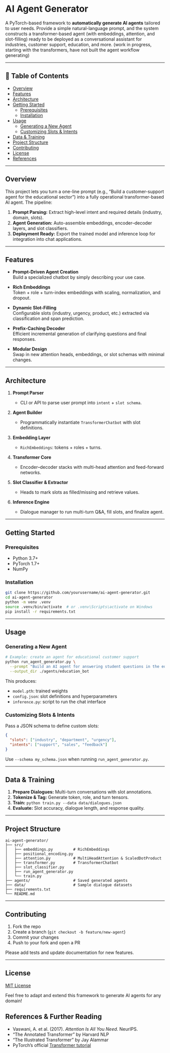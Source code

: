 # AI Agent Generator

A PyTorch-based framework to **automatically generate AI agents** tailored to user needs. Provide a simple natural-language prompt, and the system constructs a transformer-based agent (with embeddings, attention, and slot-filling) ready to be deployed as a conversational assistant for industries, customer support, education, and more. (work in progress, starting with the transformers, have not built the agent workflow generating)

---

## 📖 Table of Contents

- [Overview](#overview)
- [Features](#features)
- [Architecture](#architecture)
- [Getting Started](#getting-started)
  - [Prerequisites](#prerequisites)
  - [Installation](#installation)
- [Usage](#usage)
  - [Generating a New Agent](#generating-a-new-agent)
  - [Customizing Slots & Intents](#customizing-slots--intents)
- [Data & Training](#data--training)
- [Project Structure](#project-structure)
- [Contributing](#contributing)
- [License](#license)
- [References](#References-&-further-readings)

---

## Overview

This project lets you turn a one-line prompt (e.g., “Build a customer-support agent for the educational sector”) into a fully operational transformer-based AI agent. The pipeline:

1. **Prompt Parsing:** Extract high-level intent and required details (industry, domain, slots).
2. **Agent Generation:** Auto-assemble embeddings, encoder–decoder layers, and slot classifiers.
3. **Deployment Ready:** Export the trained model and inference loop for integration into chat applications.

---

## Features

- **Prompt-Driven Agent Creation**  
  Build a specialized chatbot by simply describing your use case.

- **Rich Embeddings**  
  Token + role + turn-index embeddings with scaling, normalization, and dropout.

- **Dynamic Slot-Filling**  
  Configurable slots (industry, urgency, product, etc.) extracted via classification and span prediction.

- **Prefix-Caching Decoder**  
  Efficient incremental generation of clarifying questions and final responses.

- **Modular Design**  
  Swap in new attention heads, embeddings, or slot schemas with minimal changes.

---

## Architecture

1. **Prompt Parser**  
   - CLI or API to parse user prompt into `intent` + `slot schema`.

2. **Agent Builder**  
   - Programmatically instantiate `TransformerChatbot` with slot definitions.

3. **Embedding Layer**  
   - `RichEmbeddings`: tokens + roles + turns.

4. **Transformer Core**  
   - Encoder–decoder stacks with multi-head attention and feed-forward networks.

5. **Slot Classifier & Extractor**  
   - Heads to mark slots as filled/missing and retrieve values.

6. **Inference Engine**  
   - Dialogue manager to run multi-turn Q&A, fill slots, and finalize agent.

---

## Getting Started

### Prerequisites

- Python 3.7+  
- PyTorch 1.7+  
- NumPy

### Installation

```bash
git clone https://github.com/yourusername/ai-agent-generator.git
cd ai-agent-generator
python -m venv .venv
source .venv/bin/activate  # or .venv\Scripts\activate on Windows
pip install -r requirements.txt
```

---

## Usage

### Generating a New Agent

```bash
# Example: create an agent for educational customer support
python run_agent_generator.py \
  --prompt "Build an AI agent for answering student questions in the educational sector" \
  --output_dir ./agents/education_bot
```

This produces:
- `model.pth`: trained weights
- `config.json`: slot definitions and hyperparameters
- `inference.py`: script to run the chat interface

### Customizing Slots & Intents

Pass a JSON schema to define custom slots:

```json
{
  "slots": ["industry", "department", "urgency"],
  "intents": ["support", "sales", "feedback"]
}
```

Use `--schema my_schema.json` when running `run_agent_generator.py`.

---

## Data & Training

1. **Prepare Dialogues:** Multi-turn conversations with slot annotations.
2. **Tokenize & Tag:** Generate token, role, and turn tensors.
3. **Train:** `python train.py --data data/dialogues.json`
4. **Evaluate:** Slot accuracy, dialogue length, and response quality.

---

## Project Structure

```
ai-agent-generator/
├── src/
│   ├── embeddings.py         # RichEmbeddings
│   ├── positional_encoding.py
│   ├── attention.py          # MultiHeadAttention & ScaledDotProduct
│   ├── transformer.py        # TransformerChatbot
│   ├── slot_classifier.py
│   ├── run_agent_generator.py
│   └── train.py
├── agents/                   # Saved generated agents
├── data/                     # Sample dialogue datasets
├── requirements.txt
└── README.md
```

---

## Contributing

1. Fork the repo  
2. Create a branch (`git checkout -b feature/new-agent`)  
3. Commit your changes  
4. Push to your fork and open a PR

Please add tests and update documentation for new features.

---

## License

[MIT License](LICENSE)

Feel free to adapt and extend this framework to generate AI agents for any domain!

## References & Further Reading

- Vaswani, A. et al. (2017). *Attention Is All You Need*. NeurIPS.  
- “The Annotated Transformer” by Harvard NLP  
- “The Illustrated Transformer” by Jay Alammar  
- PyTorch’s official [Transformer tutorial](https://pytorch.org/tutorials/beginner/transformer_tutorial.html)

